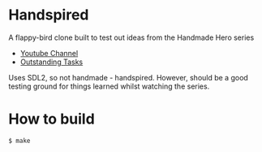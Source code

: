 # Handspired
A flappy-bird clone built to test out ideas from the Handmade Hero series
 - [Youtube Channel](https://www.youtube.com/channel/UCaTznQhurW5AaiYPbhEA-KA)
 - [Outstanding Tasks](./TODOS.md)

Uses SDL2, so not handmade - handspired. However, should be a good testing
ground for things learned whilst watching the series.

# How to build
```bash
$ make
```
